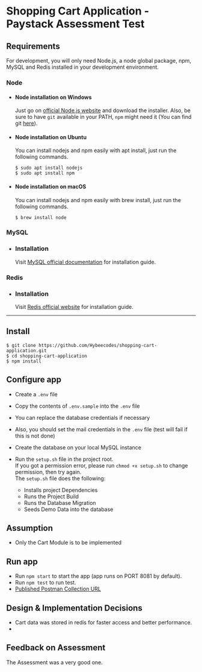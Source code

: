 # Shopping Cart Application - Paystack Assessment Test

## Requirements

For development, you will only need Node.js, a node global package, npm, MySQL and Redis installed in your development environment.

### Node
- #### Node installation on Windows

  Just go on [official Node.js website](https://nodejs.org/) and download the installer.
  Also, be sure to have `git` available in your PATH, `npm` might need it (You can find git [here](https://git-scm.com/)).

- #### Node installation on Ubuntu

  You can install nodejs and npm easily with apt install, just run the following commands.

      $ sudo apt install nodejs
      $ sudo apt install npm

- #### Node installation on macOS

  You can install nodejs and npm easily with brew install, just run the following commands.

      $ brew install node

### MySQL
- ### Installation
  
  Visit [MySQL official documentation](https://dev.mysql.com/doc/mysql-installer/en/) for installation guide.

### Redis
- ### Installation

  Visit [Redis official website](https://redis.io/) for installation guide.
---

## Install

    $ git clone https://github.com/Hybeecodes/shopping-cart-application.git
    $ cd shopping-cart-application
    $ npm install

## Configure app
- Create a ```.env``` file
- Copy the contents of ```.env.sample``` into the ```.env``` file
- You can replace the database credentials if necessary
- Also, you should set the mail credentials in the ```.env``` file (test will fail if this is not done)
- Create the database on your local MySQL instance
- Run the ````setup.sh```` file in the project root. \
If you got a permission error, please run ```chmod +x setup.sh``` to change permission, then try again.\
The ```setup.sh``` file does the following: 

   - Installs project Dependencies
  - Runs the Project Build
  - Runs the Database Migration
  - Seeds Demo Data into the database


## Assumption
- Only the Cart Module is to be implemented


## Run app

- Run ```npm start``` to start the app (app runs on PORT 8081 by default).
- Run ```npm test``` to run test.
- [Published Postman Collection URL](https://documenter.getpostman.com/view/2687229/TWDcEEZj)

## Design & Implementation Decisions
- Cart data was stored in redis for faster access and better performance. 
-

## Feedback on Assessment
The Assessment was a very good one. 
